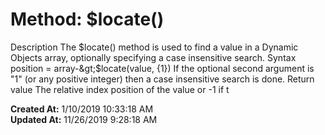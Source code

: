 # Method: $locate()

Description The $locate() method is used to find a value in a Dynamic Objects array, optionally specifying a case insensitive search. Syntax position = array-&gt;$locate(value, {1}) If the optional second argument is "1" (or any positive integer) then a case insensitive search is done. Return value The relative index position of the value or -1 if t  

**Created At:** 1/10/2019 10:33:18 AM  
**Updated At:** 11/26/2019 9:28:18 AM  

